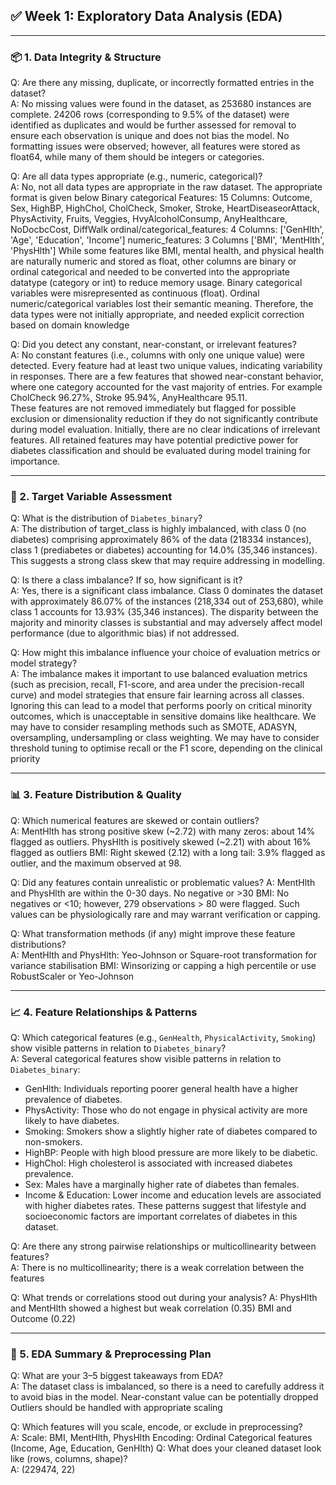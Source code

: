 ## ✅ Week 1: Exploratory Data Analysis (EDA)

---
### 📦 1. Data Integrity & Structure

Q: Are there any missing, duplicate, or incorrectly formatted entries in the dataset?  
A: No missing values were found in the dataset, as 253680 instances are complete.
   24206 rows (corresponding to 9.5% of the dataset) were identified as duplicates and would be further assessed for removal to ensure each observation is unique and does not bias the model.
   No formatting issues were observed; however, all features were stored as float64, while many of them should be integers or categories.
    
Q: Are all data types appropriate (e.g., numeric, categorical)?  
A: No, not all data types are appropriate in the raw dataset. The appropriate format is given below
   Binary categorical Features: 15 Columns: Outcome, Sex, HighBP, HighChol, CholCheck, Smoker, Stroke, HeartDiseaseorAttack, PhysActivity, Fruits, Veggies,   HvyAlcoholConsump, AnyHealthcare, NoDocbcCost, DiffWalk
   ordinal/categorical_features: 4 Columns: ['GenHlth', 'Age', 'Education', 'Income']
   numeric_features: 3 Columns ['BMI', 'MentHlth', 'PhysHlth']
   While some features like BMI, mental health, and physical health are naturally numeric and stored as float, other columns are binary or ordinal categorical and needed to be converted into the appropriate datatype (category or int) to reduce memory usage. 
   Binary categorical variables were misrepresented as continuous (float).
   Ordinal numeric/categorical variables lost their semantic meaning.
   Therefore, the data types were not initially appropriate, and needed explicit correction based on domain knowledge

Q: Did you detect any constant, near-constant, or irrelevant features?  
A: No constant features (i.e., columns with only one unique value) were detected. Every feature had at least two unique values, indicating variability     in responses.
   There are a few features that showed near-constant behavior, where one category accounted for the vast majority of entries. For example CholCheck                   96.27%, Stroke 95.94%, AnyHealthcare 95.11.      
These features are not removed immediately but flagged for possible exclusion or dimensionality reduction if they do not significantly contribute during model evaluation.
Initially, there are no clear indications of irrelevant features. All retained features may have potential predictive power for diabetes classification and should be evaluated during model training for importance.

---
### 🎯 2. Target Variable Assessment 

Q: What is the distribution of `Diabetes_binary`?  
A: The distribution of target_class is highly imbalanced, with class 0 (no diabetes) comprising approximately 86% of the data (218334 instances), class 1 (prediabetes or diabetes) accounting for 14.0% (35,346 instances). This suggests a strong class skew that may require addressing in modelling.

Q: Is there a class imbalance? If so, how significant is it?  
A: Yes, there is a significant class imbalance. Class 0 dominates the dataset with approximately 86.07% of the instances (218,334 out of 253,680), while class 1 accounts for 13.93% (35,346 instances). The disparity between the majority and minority classes is substantial and may adversely affect model performance (due to algorithmic bias) if not addressed.

Q: How might this imbalance influence your choice of evaluation metrics or model strategy?  
A: The imbalance makes it important to use balanced evaluation metrics (such as precision, recall, F1-score, and area under the precision-recall curve) and model strategies that ensure fair learning across all classes. Ignoring this can lead to a model that performs poorly on critical minority outcomes, which is unacceptable in sensitive domains like healthcare.
We may have to consider resampling methods such as SMOTE, ADASYN, oversampling, undersampling or class weighting.
We may have to consider threshold tuning to optimise recall or the F1 score, depending on the clinical priority

---
### 📊 3. Feature Distribution & Quality

Q: Which numerical features are skewed or contain outliers?  
A:  MentHlth has strong positive skew (~2.72) with many zeros: about 14% flagged as outliers.
    PhysHlth is positively skewed (~2.21) with about 16% flagged as outliers
    BMI: Right skewed (2.12) with a long tail: 3.9% flagged as outlier, and the maximum observed at 98.
    
Q: Did any features contain unrealistic or problematic values?
A:  MentHlth and PhysHlth are within the 0-30 days. No negative or >30
    BMI: No negatives or <10; however, 279 observations > 80 were flagged. Such values can be physiologically rare and may warrant verification or capping.
    
Q: What transformation methods (if any) might improve these feature distributions?  
A:  MentHlth and PhysHlth: Yeo-Johnson or Square-root transformation for variance stabilisation
    BMI: Winsorizing or capping a high percentile or use RobustScaler or Yeo-Johnson 

---
### 📈 4. Feature Relationships & Patterns

Q: Which categorical features (e.g., `GenHealth`, `PhysicalActivity`, `Smoking`) show visible patterns in relation to `Diabetes_binary`?  
A: Several categorical features show visible patterns in relation to `Diabetes_binary`:
   - GenHlth: Individuals reporting poorer general health have a higher prevalence of diabetes.
   - PhysActivity: Those who do not engage in physical activity are more likely to have diabetes.
   - Smoking: Smokers show a slightly higher rate of diabetes compared to non-smokers.
   - HighBP: People with high blood pressure are more likely to be diabetic.
   - HighChol: High cholesterol is associated with increased diabetes prevalence.
   - Sex: Males have a marginally higher rate of diabetes than females.
   - Income & Education: Lower income and education levels are associated with higher diabetes rates.
   These patterns suggest that lifestyle and socioeconomic factors are important correlates of diabetes in this dataset.

Q: Are there any strong pairwise relationships or multicollinearity between features?  
A:  There is no multicollinearity; there is a weak correlation between the features

Q: What trends or correlations stood out during your analysis?
A:  PhysHlth and MentHlth showed a highest but weak correlation (0.35)
    BMI and Outcome (0.22)

---
### 🧰 5. EDA Summary & Preprocessing Plan

Q: What are your 3–5 biggest takeaways from EDA?  
A:  The dataset class is imbalanced, so there is a need to carefully address it to avoid bias in the model.
    Near-constant value can be potentially dropped
    Outliers should be handled with appropriate scaling

Q: Which features will you scale, encode, or exclude in preprocessing?  
A:  Scale: BMI, MentHlth, PhysHlth
Encoding: Ordinal Categorical features (Income, Age, Education, GenHlth)
Q: What does your cleaned dataset look like (rows, columns, shape)?  
A:  (229474, 22)

